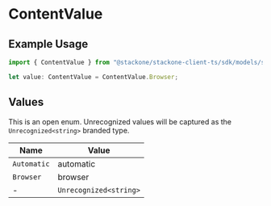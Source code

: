 # ContentValue

## Example Usage

```typescript
import { ContentValue } from "@stackone/stackone-client-ts/sdk/models/shared";

let value: ContentValue = ContentValue.Browser;
```

## Values

This is an open enum. Unrecognized values will be captured as the `Unrecognized<string>` branded type.

| Name                   | Value                  |
| ---------------------- | ---------------------- |
| `Automatic`            | automatic              |
| `Browser`              | browser                |
| -                      | `Unrecognized<string>` |